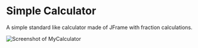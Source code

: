 # Simple Calculator

A simple standard like calculator made of JFrame with fraction calculations.

![Screenshot of MyCalculator](https://user-images.githubusercontent.com/47150885/236640811-268fc1b1-beb7-4f88-8162-ee594eb04395.png)
